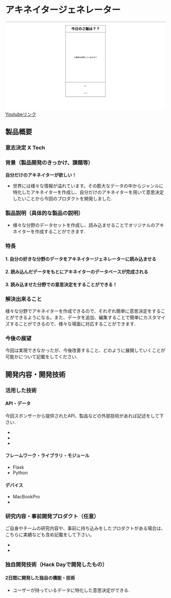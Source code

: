 # アキネイタージェネレーター

[![アキネイタージェネレーター](aki.png)](https://youtu.be/i4qPoudgto0)
[Youtubeリンク](https://youtu.be/i4qPoudgto0)

## 製品概要
### 意志決定 X Tech

### 背景（製品開発のきっかけ、課題等）
**自分だけのアキネイターが欲しい！**
- 世界には様々な情報が溢れています。その膨大なデータの中からジャンルに特化したアキネイターを作成し、自分だけのアキネイターを用いて意思決定したいことから今回のプロダクトを開発しました.


### 製品説明（具体的な製品の説明）
- 様々な分野のデータセットを作成し、読み込ませることでオリジナルのアキネイターを作成することができます.

### 特長

#### 1. 自分の好きな分野のデータをアキネイタージェネレーターに読み込ませる

#### 2. 読み込んだデータをもとにアキネイターのデータベースが完成される

#### 3. 読み込ませた分野での意思決定をすることができる！

### 解決出来ること
様々な分野でアキネイターを作成できるので、それぞれ簡単に意思決定をすることができるようになる。また、データを追加、編集することで簡単にカスタマイズすることができるので、様々な場面に対応することができます.

### 今後の展望
今回は実現できなかったが、今後改善すること、どのように展開していくことが可能かについて記載をしてください.


## 開発内容・開発技術
### 活用した技術
#### API・データ
今回スポンサーから提供されたAPI、製品などの外部技術があれば記述をして下さい.

* 
* 
* 

#### フレームワーク・ライブラリ・モジュール
* Flask
* Python 

#### デバイス
* MacBookPro
* 

### 研究内容・事前開発プロダクト（任意）
ご自身やチームの研究内容や、事前に持ち込みをしたプロダクトがある場合は、こちらに実績なども含め記載をして下さい。

* 
* 


### 独自開発技術（Hack Dayで開発したもの）
#### 2日間に開発した独自の機能・技術
* ユーザーが持っているデータに特化した意思決定ができる.
